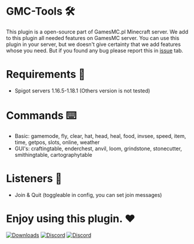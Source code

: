 # GMC-Tools 🛠️

This plugin is a open-source part of GamesMC.pl Minecraft server. We add to this plugin all needed features on GamesMC
server. You can use this plugin in your server, but we doesn't give certainty that we add features whose you need. But
if you found any bug please report this in [issue](https://github.com/GamesMC-Studios/GMC-Tools/issues) tab.

# Requirements 🔗

+ Spigot servers 1.16.5-1.18.1 (Others version is not tested)

# Commands ⌨️

+ Basic: gamemode, fly, clear, hat, head, heal, food, invsee, speed, item, time, getpos, slots, online, weather
+ GUI's: craftingtable, enderchest, anvil, loom, grindstone, stonecutter, smithingtable, cartographytable

# Listeners 📨

+ Join & Quit (toggleable in config, you can set join messages)

# Enjoy using this plugin. ❤️

[![Downloads](https://img.shields.io/github/downloads/GamesMC-Studios/GMC-Tools/total?label=DOWNLOADS&style=for-the-badge)](https://github.com/GamesMC-Studios/GMC-Tools/releases) [![Discord](https://img.shields.io/discord/917099068457615500?label=SUPPORT&logo=DISCORD&style=for-the-badge)](https://discord.gg/tVbEpRwFjC) [![Discord](https://img.shields.io/discord/722164781112492157?label=GAMESMC.PL%20SERVER&logo=DISCORD&style=for-the-badge)](https://discord.gg/2pqaQxF)
